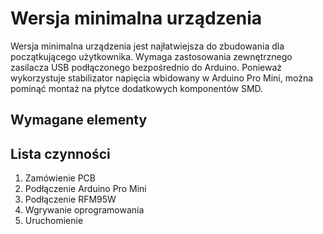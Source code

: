 # Wersja minimalna urządzenia

Wersja minimalna urządzenia jest najłatwiejsza do zbudowania dla początkującego użytkownika. 
Wymaga zastosowania zewnętrznego zasilacza USB podłączonego bezpośrednio do Arduino. Ponieważ wykorzystuje 
stabilizator napięcia wbidowany w Arduino Pro Mini, można pominąć montaż na płytce dodatkowych komponentów SMD.

## Wymagane elementy

## Lista czynności

1. Zamówienie PCB
2. Podłączenie Arduino Pro Mini
3. Podłączenie RFM95W
4. Wgrywanie oprogramowania
5. Uruchomienie
